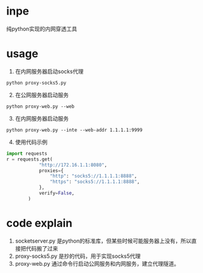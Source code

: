 # inpe
纯python实现的内网穿透工具
# usage
1. 在内网服务器启动socks代理
```shell
python proxy-socks5.py
```
2. 在公网服务器启动服务
```shell
python proxy-web.py --web
```
3. 在内网服务器启动服务
```shell
python proxy-web.py --inte --web-addr 1.1.1.1:9999
```
4. 使用代码示例
```python
import requests
r = requests.get(
            "http://172.16.1.1:8080",
            proxies={
                "http": "socks5://1.1.1.1:8888",
                "https": "socks5://1.1.1.1:8888",
            },
            verify=False,
        )
```

# code explain
1. socketserver.py 是python的标准库，但某些时候可能服务器上没有，所以直接把代码搬了过来
2. proxy-socks5.py 是抄的代码，用于实现socks5代理
3. proxy-web.py 通过命令行启动公网服务和内网服务，建立代理隧道。